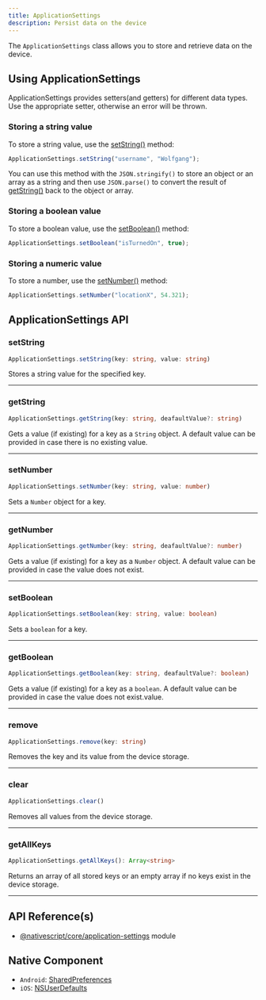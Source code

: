 ```yaml
---
title: ApplicationSettings
description: Persist data on the device
---
```


The `ApplicationSettings` class allows you to store and retrieve data on the device.
<!-- TODO: Add Preview -->
## Using ApplicationSettings

ApplicationSettings provides setters(and getters) for different data types. Use the appropriate setter, otherwise an error will be thrown.

### Storing a string value

To store a string value, use the [setString()](#setstring)  method:

```ts
ApplicationSettings.setString("username", "Wolfgang");
```

You can use this method with the `JSON.stringify()` to store an object or an array as a string and then use `JSON.parse()` to convert the result of [getString()](#getstring) back to the object or array.


### Storing a boolean value

To store a boolean value, use the [setBoolean()](#setboolean) method:

```ts
ApplicationSettings.setBoolean("isTurnedOn", true);
```

### Storing a numeric value

To store a number, use the [setNumber()](#setnumber) method:

```ts
ApplicationSettings.setNumber("locationX", 54.321);
```

## ApplicationSettings API

### setString

```ts
ApplicationSettings.setString(key: string, value: string)
```

Stores a string value for the specified key.

---

### getString

```ts
ApplicationSettings.getString(key: string, deafaultValue?: string)
```

Gets a value (if existing) for a key as a `String` object. A default value can be provided in case there is no existing value.

---

### setNumber

```ts
ApplicationSettings.setNumber(key: string, value: number)
```

Sets a `Number` object for a key.

---

### getNumber

```ts
ApplicationSettings.getNumber(key: string, deafaultValue?: number)
```

Gets a value (if existing) for a key as a `Number` object. A default value can be provided in case the value does not exist.

---

### setBoolean

```ts
ApplicationSettings.setBoolean(key: string, value: boolean)
```

Sets a `boolean` for a key.

---

### getBoolean

```ts
ApplicationSettings.getBoolean(key: string, deafaultValue?: boolean)
```

Gets a value (if existing) for a key as a `boolean`.  A default value can be provided in case the value does not exist.value.

---

### remove

```ts
ApplicationSettings.remove(key: string)
```

Removes the key and its value from the device storage.

---

### clear

```ts
ApplicationSettings.clear()
```

Removes all values from the device storage.

---

### getAllKeys

```ts
ApplicationSettings.getAllKeys(): Array<string>
```
Returns an array of all stored keys or an empty array if no keys exist in the device storage.

---


## API Reference(s)
- [@nativescript/core/application-settings](https://docs.nativescript.org/api-reference/modules#applicationsettings) module

## Native Component
- `Android`: [SharedPreferences](https://developer.android.com/reference/android/content/SharedPreferences)
- `iOS`: [NSUserDefaults](https://developer.apple.com/documentation/foundation/nsuserdefaults)
